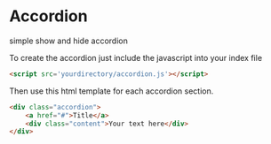 # Accordion
simple show and hide accordion

To create the accordion just include the javascript into your index file
```html
<script src='yourdirectory/accordion.js'></script>
```

Then use this html template for each accordion section.
```html
<div class="accordion">
    <a href="#">Title</a>
    <div class="content">Your text here</div>
</div>
```

